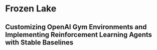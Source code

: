 # Frozen Lake 

## Customizing OpenAI Gym Environments and Implementing Reinforcement Learning Agents with Stable Baselines
